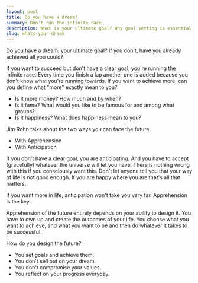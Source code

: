 ```yaml
---
layout: post
title: Do you have a dream?
summary: Don't run the infinite race.
description: What is your ultimate goal? Why goal setting is essential to success? If you want to succeed but you don't have a clear goal, you're running the infinite race. If you want to achieve more you need to define what "more" exactly mean to you? How do you see the future, with Apprehension or with Anticipation. How can you design your future? Set your goals, don't sell out, don't compromise and reflect on your progress.
slug: whats-your-dream
---
```


Do you have a dream, your ultimate goal? If you don't, have you already achieved all you could?

If you want to succeed but don't have a clear goal, you're running the infinite race. Every time you finish a lap another one is added because you don't know what you're running towards. If you want to achieve more, can you define what "more" exactly mean to you?

- Is it more money? How much and by when?
- Is it fame? What would you like to be famous for and among what groups?
- Is it happiness? What does happiness mean to you?

Jim Rohn talks about the two ways you can face the future.

- With Apprehension
- With Anticipation

If you don't have a clear goal, you are anticipating. And you have to accept (gracefully) whatever the universe will let you have. There is nothing wrong with this if you consciously want this. Don't let anyone tell you that your way of life is not good enough. If you are happy where you are that's all that matters.

If you want more in life, anticipation won't take you very far. Apprehension is the key.

Apprehension of the future entirely depends on your ability to design it. You have to own up and create the outcomes of your life. You choose what you want to achieve, and what you want to be and then do whatever it takes to be successful.

How do you design the future?

- You set goals and achieve them.
- You don't sell out on your dream.
- You don't compromise your values.
- You reflect on your progress everyday.
